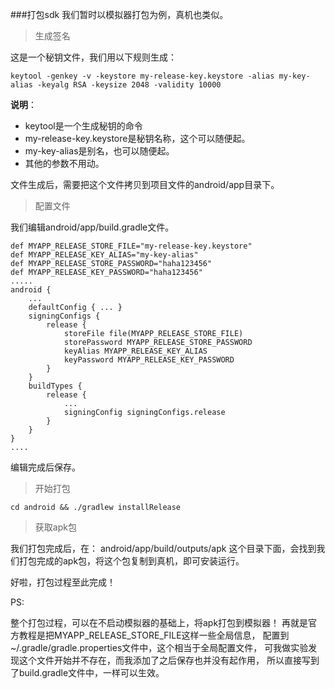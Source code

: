 ###打包sdk
我们暂时以模拟器打包为例，真机也类似。

>生成签名

这是一个秘钥文件，我们用以下规则生成：

```
keytool -genkey -v -keystore my-release-key.keystore -alias my-key-alias -keyalg RSA -keysize 2048 -validity 10000
```
**说明**：<br />
*   keytool是一个生成秘钥的命令
*   my-release-key.keystore是秘钥名称，这个可以随便起。
*   my-key-alias是别名，也可以随便起。
*   其他的参数不用动。

文件生成后，需要把这个文件拷贝到项目文件的android/app目录下。<br />

>配置文件

我们编辑android/app/build.gradle文件。

```
def MYAPP_RELEASE_STORE_FILE="my-release-key.keystore"
def MYAPP_RELEASE_KEY_ALIAS="my-key-alias"
def MYAPP_RELEASE_STORE_PASSWORD="haha123456"
def MYAPP_RELEASE_KEY_PASSWORD="haha123456"
.....
android {
    ...
    defaultConfig { ... }
    signingConfigs {
        release {
            storeFile file(MYAPP_RELEASE_STORE_FILE)
            storePassword MYAPP_RELEASE_STORE_PASSWORD
            keyAlias MYAPP_RELEASE_KEY_ALIAS
            keyPassword MYAPP_RELEASE_KEY_PASSWORD
        }
    }
    buildTypes {
        release {
            ...
            signingConfig signingConfigs.release
        }
    }
}
....
```
编辑完成后保存。

>开始打包


```
cd android && ./gradlew installRelease
```

>获取apk包

我们打包完成后，在：
android/app/build/outputs/apk
这个目录下面，会找到我们打包完成的apk包，将这个包复制到真机，即可安装运行。


好啦，打包过程至此完成！<br />


PS:<br />

整个打包过程，可以在不启动模拟器的基础上，将apk打包到模拟器！
再就是官方教程是把MYAPP_RELEASE_STORE_FILE这样一些全局信息，
配置到~/.gradle/gradle.properties文件中，这个相当于全局配置文件，
可我做实验发现这个文件开始并不存在，而我添加了之后保存也并没有起作用，
所以直接写到了build.gradle文件中，一样可以生效。
